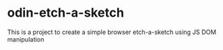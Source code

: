 # odin-etch-a-sketch

This is a project to create a simple browser etch-a-sketch using JS DOM manipulation